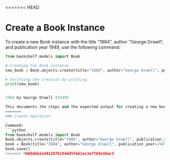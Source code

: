 <<<<<<< HEAD
# Create a Book Instance

To create a new Book instance with the title "1984", author "George Orwell", and publication year 1949, use the following command:

```python
from bookshelf.models import Book

# Creating the Book instance
new_book = Book.objects.create(title="1984", author="George Orwell", publication_year=1949)

# Verifying the creation by printing
print(new_book)


1984 by George Orwell (1949)

This documents the steps and the expected output for creating a new book instance in Django using the ORM.
=======
### Create Operation

Command:
```python
from bookshelf.models import Book
Book.objects.create(title="1984", author="George Orwell", publication_year=1949)
book = Book(title="1984", author="George Orwell", publication_year=1949)
book.save()
>>>>>>> 8bb8dda1a481287b184dd5feb1ec3e7f69e36ec3
